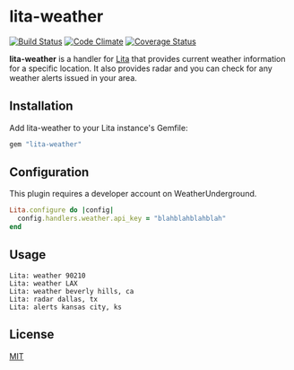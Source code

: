# lita-weather

[![Build Status](https://travis-ci.org/webdestroya/lita-weather.png)](https://travis-ci.org/webdestroya/lita-weather)
[![Code Climate](https://codeclimate.com/github/webdestroya/lita-weather.png)](https://codeclimate.com/github/webdestroya/lita-weather)
[![Coverage Status](https://coveralls.io/repos/webdestroya/lita-weather/badge.png)](https://coveralls.io/r/webdestroya/lita-weather)

**lita-weather** is a handler for [Lita](https://github.com/jimmycuadra/lita) that provides current weather information for a specific location.
It also provides radar and you can check for any weather alerts issued in your area.

## Installation

Add lita-weather to your Lita instance's Gemfile:

``` ruby
gem "lita-weather"
```

## Configuration

This plugin requires a developer account on WeatherUnderground.

``` ruby
Lita.configure do |config|
  config.handlers.weather.api_key = "blahblahblahblah"
end
```

## Usage

```
Lita: weather 90210
Lita: weather LAX
Lita: weather beverly hills, ca
Lita: radar dallas, tx
Lita: alerts kansas city, ks
```

## License

[MIT](http://opensource.org/licenses/MIT)
